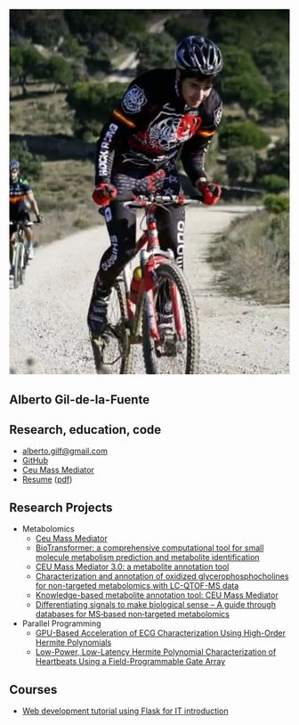 <article class="markdown-body">

<link type="text/css" rel="stylesheet" href="style.css">

<div class="mainDetails">

<div id="headshot"><img src="embalses_2017_2.jpg" alt="Alberto Gil-de-la-Fuente" /></div>

<div id="name">

# Alberto Gil-de-la-Fuente

## Research, education, code

</div>

<div id="contactDetails">

*   [alberto.gilf@gmail.com](mailto:alberto.gilf@gmail.com)
*   [GitHub](https://github.com/alberto.gilf)
*   [Ceu Mass Mediator](http://ceumass.eps.uspceu.es/)
*   [Resume](https://albertogilf.github.io/resume/resume_GildelaFuente.html) ([pdf](https://albertogilf.github.io/resume/resume_GildelaFuente.pdf))

</div>

</div>

## Research Projects 

*   Metabolomics
    *   [Ceu Mass Mediator](https://github.com/albertogilf/ceuMassMediator)
    *   [BioTransformer: a comprehensive computational tool for small molecule metabolism prediction and metabolite identification](https://jcheminf.biomedcentral.com/articles/10.1186/s13321-018-0324-5)
    *   [CEU Mass Mediator 3.0: a metabolite annotation tool](https://pubs.acs.org/doi/abs/10.1021/acs.jproteome.8b00720)
    *   [Characterization and annotation of oxidized glycerophosphocholines for non-targeted metabolomics with LC-QTOF-MS data](https://www.sciencedirect.com/science/article/pii/S0003267018309425)
    *   [Knowledge-based metabolite annotation tool: CEU Mass Mediator](https://www.sciencedirect.com/science/article/abs/pii/S0731708517326559)
    *   [Differentiating signals to make biological sense – A guide through databases for MS‐based non‐targeted metabolomics](https://onlinelibrary.wiley.com/doi/full/10.1002/elps.201700070)
*   Parallel Programming
    *   [GPU-Based Acceleration of ECG Characterization Using High-Order Hermite Polynomials](https://albertogilf.github.io/ECGHermiteApproximation/gil2016.pdf)
    *   [Low-Power, Low-Latency Hermite Polynomial Characterization of Heartbeats Using a Field-Programmable Gate Array](https://link.springer.com/chapter/10.1007/978-3-319-31744-1_24)

## Courses 

*   [Web development tutorial using Flask for IT introduction](https://albertogilf.github.io/web_server_introduction/README.md)

</article>